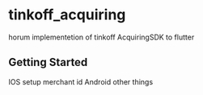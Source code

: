 # tinkoff_acquiring

horum implementetion of tinkoff AcquiringSDK to flutter



## Getting Started

 IOS
    setup merchant id
 Android
    other things